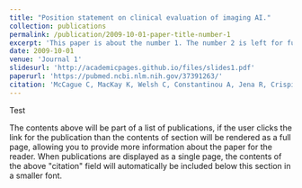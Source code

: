 ```yaml
---
title: "Position statement on clinical evaluation of imaging AI."
collection: publications
permalink: /publication/2009-10-01-paper-title-number-1
excerpt: 'This paper is about the number 1. The number 2 is left for future work.'
date: 2009-10-01
venue: 'Journal 1'
slidesurl: 'http://academicpages.github.io/files/slides1.pdf'
paperurl: 'https://pubmed.ncbi.nlm.nih.gov/37391263/'
citation: 'McCague C, MacKay K, Welsh C, Constantinou A, Jena R, Crispin-Ortuzar M; Imaging AI evaluation consensus group. Position statement on clinical evaluation of imaging AI. Lancet Digit Health. 2023 Jul;5(7):e400-e402. doi: 10.1016/S2589-7500(23)00090-0. Erratum in: Lancet Digit Health. 2023 Aug;5(8):e484. doi: 10.1016/S2589-7500(23)00133-4. PMID: 37391263.'
---
```


Test 

The contents above will be part of a list of publications, if the user clicks the link for the publication than the contents of section will be rendered as a full page, allowing you to provide more information about the paper for the reader. When publications are displayed as a single page, the contents of the above "citation" field will automatically be included below this section in a smaller font.


